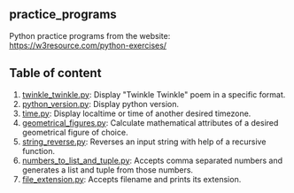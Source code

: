 ## practice_programs

Python practice programs from the website: https://w3resource.com/python-exercises/

## Table of content 

1. [twinkle_twinkle.py](scripts/twinkle_twinkle.py): Display "Twinkle Twinkle" poem in a specific format.
2. [python_version.py](scripts/python_version.py): Display python version.
3. [time.py](scripts/time.py): Display localtime or time of another desired timezone.
4. [geometrical_figures.py](scripts/geometrical_figures.py): Calculate mathematical attributes of a desired geometrical figure of choice.
5. [string_reverse.py](scripts/string_reverse.py): Reverses an input string with help of a recursive function. 
6. [numbers_to_list_and_tuple.py](scripts/numbers_to_list_and_tuple.py): Accepts comma separated numbers and generates a list and tuple from those numbers.
7. [file_extension.py](scripts/file_extension.py): Accepts filename and prints its extension.
